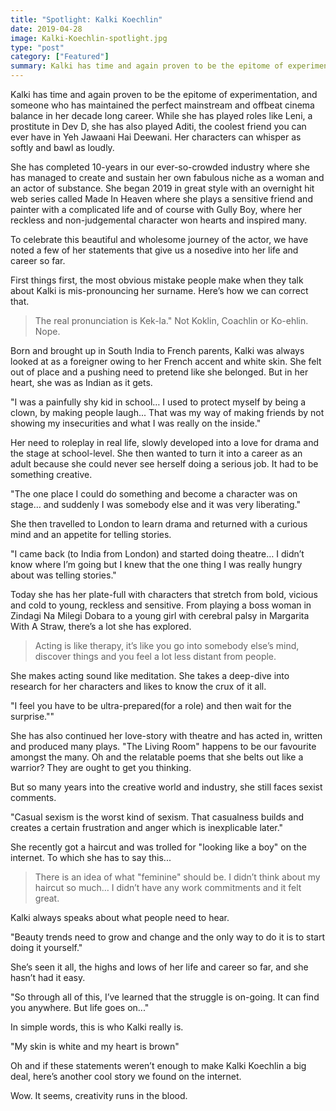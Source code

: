 ```yaml
---
title: "Spotlight: Kalki Koechlin"
date: 2019-04-28
image: Kalki-Koechlin-spotlight.jpg
type: "post"
category: ["Featured"]
summary: Kalki has time and again proven to be the epitome of experimentation. Her characters can whisper as softly and bawl as loudly.
---
```


Kalki has time and again proven to be the epitome of experimentation, and someone who has maintained the perfect mainstream and offbeat cinema balance in her decade long career. While she has played roles like Leni, a prostitute in Dev D, she has also played Aditi, the coolest friend you can ever have in Yeh Jawaani Hai Deewani. Her characters can whisper as softly and bawl as loudly.

She has completed 10-years in our ever-so-crowded industry where she has managed to create and sustain her own fabulous niche as a woman and an actor of substance. She began 2019 in great style with an overnight hit web series called Made In Heaven where she plays a sensitive friend and painter with a complicated life and of course with Gully Boy, where her reckless and non-judgemental character won hearts and inspired many.

To celebrate this beautiful and wholesome journey of the actor, we have noted a few of her statements that give us a nosedive into her life and career so far.

First things first, the most obvious mistake people make when they talk about Kalki is mis-pronouncing her surname. Here’s how we can correct that.

>The real pronunciation is Kek-la." Not Koklin, Coachlin or Ko-ehlin. Nope.

Born and brought up in South India to French parents, Kalki was always looked at as a foreigner owing to her French accent and white skin. She felt out of place and a pushing need to pretend like she belonged. But in her heart, she was as Indian as it gets.

"I was a painfully shy kid in school… I used to protect myself by being a clown, by making people laugh... That was my way of making friends by not showing my insecurities and what I was really on the inside."

Her need to roleplay in real life, slowly developed into a love for drama and the stage at school-level. She then wanted to turn it into a career as an adult because she could never see herself doing a serious job. It had to be something creative.

"The one place I could do something and become a character was on stage… and suddenly I was somebody else and it was very liberating."

She then travelled to London to learn drama and returned with a curious mind and an appetite for telling stories.

"I came back (to India from London) and started doing theatre… I didn’t know where I’m going but I knew that the one thing I was really hungry about was telling stories."

Today she has her plate-full with characters that stretch from bold, vicious and cold to young, reckless and sensitive. From playing a boss woman in Zindagi Na Milegi Dobara to a young girl with cerebral palsy in Margarita With A Straw, there’s a lot she has explored.

>Acting is like therapy, it’s like you go into somebody else’s mind, discover things and you feel a lot less distant from people.

She makes acting sound like meditation. She takes a deep-dive into research for her characters and likes to know the crux of it all.

"I feel you have to be ultra-prepared(for a role) and then wait for the surprise.""

She has also continued her love-story with theatre and has acted in, written and produced many plays. "The Living Room" happens to be our favourite amongst the many. Oh and the relatable poems that she belts out like a warrior? They are ought to get you thinking.

But so many years into the creative world and industry, she still faces sexist comments.

"Casual sexism is the worst kind of sexism. That casualness builds and creates a certain frustration and anger which is inexplicable later."

She recently got a haircut and was trolled for "looking like a boy" on the internet. To which she has to say this...

>There is an idea of what "feminine" should be. I didn’t think about my haircut so much… I didn’t have any work commitments and it felt great.

Kalki always speaks about what people need to hear.

"Beauty trends need to grow and change and the only way to do it is to start doing it yourself."

She’s seen it all, the highs and lows of her life and career so far, and she hasn’t had it easy.

"So through all of this, I’ve learned that the struggle is on-going. It can find you anywhere. But life goes on..."

In simple words, this is who Kalki really is.

"My skin is white and my heart is brown"

Oh and if these statements weren’t enough to make Kalki Koechlin a big deal, here’s another cool story we found on the internet.

Wow. It seems, creativity runs in the blood.
